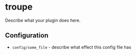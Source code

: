 troupe
========

Describe what your plugin does here.

Configuration
-------------

* `config/some_file` - describe what effect this config file has
